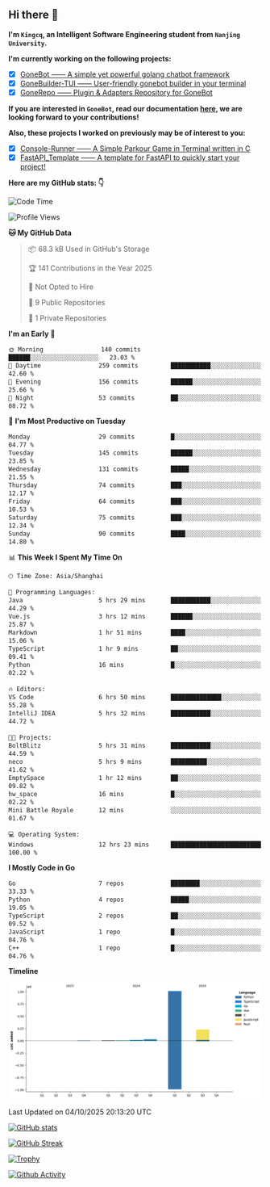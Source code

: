 ## Hi there 👋

**I'm `Kingcq`, an Intelligent Software Engineering student from `Nanjing University`.**

**I'm currently working on the following projects:**

- [x] [GoneBot —— A simple yet powerful golang chatbot framework](https://github.com/gonebot-dev/gonebot)
- [x] [GoneBuilder-TUI —— User-friendly gonebot builder in your terminal](https://github.com/gonebot-dev/gonebuilder-tui)
- [x] [GoneRepo —— Plugin & Adapters Repository for GoneBot](https://github.com/gonebot-dev/gonerepo)

**If you are interested in `GoneBot`, read our documentation [here](https://gonebot-dev.github.io/), we are looking forward to your contributions!**

**Also, these projects I worked on previously may be of interest to you:**

- [x] [Console-Runner —— A Simple Parkour Game in Terminal written in C](https://github.com/Kingcxp/Console-Runners)
- [x] [FastAPI_Template —— A template for FastAPI to quickly start your project!](https://github.com/Kingcxp/FastAPI_Template)

**Here are my GitHub stats: 👇**
<!--START_SECTION:waka-->
![Code Time](http://img.shields.io/badge/Code%20Time-1%2C899%20hrs%2010%20mins-blue)

![Profile Views](http://img.shields.io/badge/Profile%20Views-1-blue)

**🐱 My GitHub Data** 

> 📦 68.3 kB Used in GitHub's Storage 
 > 
> 🏆 141 Contributions in the Year 2025
 > 
> 🚫 Not Opted to Hire
 > 
> 📜 9 Public Repositories 
 > 
> 🔑 1 Private Repositories 
 > 
**I'm an Early 🐤** 

```text
🌞 Morning                140 commits         ██████░░░░░░░░░░░░░░░░░░░   23.03 % 
🌆 Daytime                259 commits         ███████████░░░░░░░░░░░░░░   42.60 % 
🌃 Evening                156 commits         ██████░░░░░░░░░░░░░░░░░░░   25.66 % 
🌙 Night                  53 commits          ██░░░░░░░░░░░░░░░░░░░░░░░   08.72 % 
```
📅 **I'm Most Productive on Tuesday** 

```text
Monday                   29 commits          █░░░░░░░░░░░░░░░░░░░░░░░░   04.77 % 
Tuesday                  145 commits         ██████░░░░░░░░░░░░░░░░░░░   23.85 % 
Wednesday                131 commits         █████░░░░░░░░░░░░░░░░░░░░   21.55 % 
Thursday                 74 commits          ███░░░░░░░░░░░░░░░░░░░░░░   12.17 % 
Friday                   64 commits          ███░░░░░░░░░░░░░░░░░░░░░░   10.53 % 
Saturday                 75 commits          ███░░░░░░░░░░░░░░░░░░░░░░   12.34 % 
Sunday                   90 commits          ████░░░░░░░░░░░░░░░░░░░░░   14.80 % 
```


📊 **This Week I Spent My Time On** 

```text
🕑︎ Time Zone: Asia/Shanghai

💬 Programming Languages: 
Java                     5 hrs 29 mins       ███████████░░░░░░░░░░░░░░   44.29 % 
Vue.js                   3 hrs 12 mins       ██████░░░░░░░░░░░░░░░░░░░   25.87 % 
Markdown                 1 hr 51 mins        ████░░░░░░░░░░░░░░░░░░░░░   15.06 % 
TypeScript               1 hr 9 mins         ██░░░░░░░░░░░░░░░░░░░░░░░   09.41 % 
Python                   16 mins             █░░░░░░░░░░░░░░░░░░░░░░░░   02.22 % 

🔥 Editors: 
VS Code                  6 hrs 50 mins       ██████████████░░░░░░░░░░░   55.28 % 
IntelliJ IDEA            5 hrs 32 mins       ███████████░░░░░░░░░░░░░░   44.72 % 

🐱‍💻 Projects: 
BoltBlitz                5 hrs 31 mins       ███████████░░░░░░░░░░░░░░   44.59 % 
neco                     5 hrs 9 mins        ██████████░░░░░░░░░░░░░░░   41.62 % 
EmptySpace               1 hr 12 mins        ██░░░░░░░░░░░░░░░░░░░░░░░   09.82 % 
hw_space                 16 mins             █░░░░░░░░░░░░░░░░░░░░░░░░   02.22 % 
Mini Battle Royale       12 mins             ░░░░░░░░░░░░░░░░░░░░░░░░░   01.67 % 

💻 Operating System: 
Windows                  12 hrs 23 mins      █████████████████████████   100.00 % 
```

**I Mostly Code in Go** 

```text
Go                       7 repos             ████████░░░░░░░░░░░░░░░░░   33.33 % 
Python                   4 repos             █████░░░░░░░░░░░░░░░░░░░░   19.05 % 
TypeScript               2 repos             ██░░░░░░░░░░░░░░░░░░░░░░░   09.52 % 
JavaScript               1 repo              █░░░░░░░░░░░░░░░░░░░░░░░░   04.76 % 
C++                      1 repo              █░░░░░░░░░░░░░░░░░░░░░░░░   04.76 % 
```



**Timeline**

![Lines of Code chart](https://raw.githubusercontent.com/Kingcxp/Kingcxp/main/assets/bar_graph.png)


 Last Updated on 04/10/2025 20:13:20 UTC
<!--END_SECTION:waka-->

[![GitHub stats](https://github-readme-stats.vercel.app/api?username=Kingcxp&show_icons=true&count_private=true&theme=aura&hide_border=true&icon_color=FF4500&text_color=76EE00)](https://github.com/anuraghazra/github-readme-stats)    

[![GitHub Streak](https://github-readme-streak-stats.herokuapp.com/?user=Kingcxp&hide_border=true&theme=catppuccin-macchiato)](https://git.io/streak-stats)

[![Trophy](https://github-profile-trophy.vercel.app/?username=Kingcxp&theme=dracula)](https://github.com/ryo-ma/github-profile-trophy)

[![Github Activity](https://github-readme-activity-graph.vercel.app/graph?username=Kingcxp&theme=tokyo-night&hide_border=true)](https://github.com/ashutosh00710/github-readme-activity-graph)
